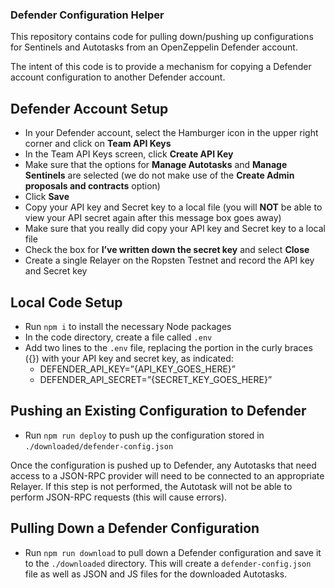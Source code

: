### Defender Configuration Helper

This repository contains code for pulling down/pushing up configurations for Sentinels and Autotasks from an OpenZeppelin Defender account.

The intent of this code is to provide a mechanism for copying a Defender account configuration to another Defender account.

## Defender Account Setup

- In your Defender account, select the Hamburger icon in the upper right corner and click on **Team API Keys**
- In the Team API Keys screen, click **Create API Key**
- Make sure that the options for **Manage Autotasks** and **Manage Sentinels** are selected (we do not make use of the **Create Admin proposals and contracts** option)
- Click **Save**
- Copy your API key and Secret key to a local file (you will **NOT** be able to view your API secret again after this message box goes away)
- Make sure that you really did copy your API key and Secret key to a local file
- Check the box for **I’ve written down the secret key** and select **Close**
- Create a single Relayer on the Ropsten Testnet and record the API key and Secret key


## Local Code Setup

- Run `npm i` to install the necessary Node packages
- In the code directory, create a file called `.env`
- Add two lines to the `.env` file, replacing the portion in the curly braces ({}) with your API key and secret key, as indicated:
  - DEFENDER_API_KEY=”{API_KEY_GOES_HERE}”
  - DEFENDER_API_SECRET=”{SECRET_KEY_GOES_HERE}”


## Pushing an Existing Configuration to Defender

- Run `npm run deploy` to push up the configuration stored in `./downloaded/defender-config.json`

Once the configuration is pushed up to Defender, any Autotasks that need access to a JSON-RPC provider will need to be connected to an appropriate Relayer.  If this step is not performed,
the Autotask will not be able to perform JSON-RPC requests (this will cause errors).


## Pulling Down a Defender Configuration

- Run `npm run download` to pull down a Defender configuration and save it to the `./downloaded` directory.  This will create a `defender-config.json` file as well as JSON and JS files for the downloaded Autotasks.

